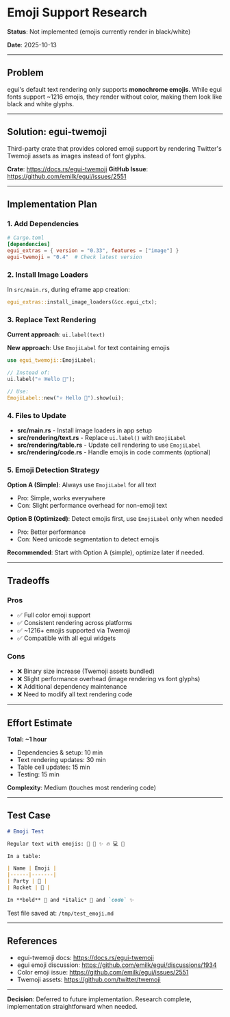 # Emoji Support Research

**Status**: Not implemented (emojis currently render in black/white)

**Date**: 2025-10-13

---

## Problem

egui's default text rendering only supports **monochrome emojis**. While egui fonts support ~1216 emojis, they render without color, making them look like black and white glyphs.

---

## Solution: egui-twemoji

Third-party crate that provides colored emoji support by rendering Twitter's Twemoji assets as images instead of font glyphs.

**Crate**: https://docs.rs/egui-twemoji
**GitHub Issue**: https://github.com/emilk/egui/issues/2551

---

## Implementation Plan

### 1. Add Dependencies

```toml
# Cargo.toml
[dependencies]
egui_extras = { version = "0.33", features = ["image"] }
egui-twemoji = "0.4"  # Check latest version
```

### 2. Install Image Loaders

In `src/main.rs`, during eframe app creation:

```rust
egui_extras::install_image_loaders(&cc.egui_ctx);
```

### 3. Replace Text Rendering

**Current approach**: `ui.label(text)`

**New approach**: Use `EmojiLabel` for text containing emojis

```rust
use egui_twemoji::EmojiLabel;

// Instead of:
ui.label("⭐ Hello 🚀");

// Use:
EmojiLabel::new("⭐ Hello 🚀").show(ui);
```

### 4. Files to Update

- **src/main.rs** - Install image loaders in app setup
- **src/rendering/text.rs** - Replace `ui.label()` with `EmojiLabel`
- **src/rendering/table.rs** - Update cell rendering to use `EmojiLabel`
- **src/rendering/code.rs** - Handle emojis in code comments (optional)

### 5. Emoji Detection Strategy

**Option A (Simple)**: Always use `EmojiLabel` for all text
- Pro: Simple, works everywhere
- Con: Slight performance overhead for non-emoji text

**Option B (Optimized)**: Detect emojis first, use `EmojiLabel` only when needed
- Pro: Better performance
- Con: Need unicode segmentation to detect emojis

**Recommended**: Start with Option A (simple), optimize later if needed.

---

## Tradeoffs

### Pros
- ✅ Full color emoji support
- ✅ Consistent rendering across platforms
- ✅ ~1216+ emojis supported via Twemoji
- ✅ Compatible with all egui widgets

### Cons
- ❌ Binary size increase (Twemoji assets bundled)
- ❌ Slight performance overhead (image rendering vs font glyphs)
- ❌ Additional dependency maintenance
- ❌ Need to modify all text rendering code

---

## Effort Estimate

**Total: ~1 hour**

- Dependencies & setup: 10 min
- Text rendering updates: 30 min
- Table cell updates: 15 min
- Testing: 15 min

**Complexity**: Medium (touches most rendering code)

---

## Test Case

```markdown
# Emoji Test

Regular text with emojis: 🎉 🚀 ✨ 🔥 💻 🎨

In a table:

| Name | Emoji |
|------|-------|
| Party | 🎉 |
| Rocket | 🚀 |

In **bold** 🎉 and *italic* 🚀 and `code` ✨
```

Test file saved at: `/tmp/test_emoji.md`

---

## References

- egui-twemoji docs: https://docs.rs/egui-twemoji
- egui emoji discussion: https://github.com/emilk/egui/discussions/1934
- Color emoji issue: https://github.com/emilk/egui/issues/2551
- Twemoji assets: https://github.com/twitter/twemoji

---

**Decision**: Deferred to future implementation. Research complete, implementation straightforward when needed.
